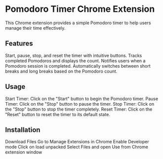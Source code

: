 
# Pomodoro Timer Chrome Extension
This Chrome extension provides a simple Pomodoro timer to help users manage their time effectively.

## Features
Start, pause, stop, and reset the timer with intuitive buttons.
Tracks completed Pomodoros and displays the count.
Notifies users when a Pomodoro session is completed.
Automatically switches between short breaks and long breaks based on the Pomodoro count.

## Usage
Start Timer: Click on the "Start" button to begin the Pomodoro timer.
Pause Timer: Click on the "Stop" button to pause the timer.
Stop Timer: Click on the "Stop" button to stop the timer completely.
Reset Timer: Click on the "Reset" button to reset the timer to its default state.

## Installation
Download Files 
Go to Manage Extensions in Chrome
Enable Developer mode
Click on load unpacked
Select Files and open
Use from Chrome extension window
